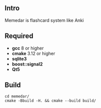 ## Intro
Memedar is flashcard system like Anki

## Required
- **gcc** 8 or higher
- **cmake** 3.12 or higher
- **sqlite3**
- **boost::signal2**
- **Qt5**

## Build
     
    cd memedar/
	cmake -Bbuild -H. && cmake --build build/
	
